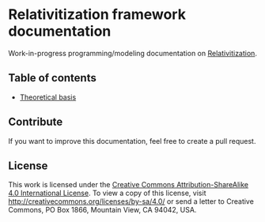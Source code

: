 # Relativitization framework documentation

Work-in-progress programming/modeling documentation on [Relativitization](https://github.com/Adriankhl/relativitization).

## Table of contents
* [Theoretical basis](./papers/on-social-simulation-in-4D-relativistic-spacetime/pdf/paper.pdf)

## Contribute

If you want to improve this documentation, feel free to create a pull request.

## License

This work is licensed under the [Creative Commons Attribution-ShareAlike 4.0 International License](./LICENSE). To view
a copy of this license, visit http://creativecommons.org/licenses/by-sa/4.0/ or send a letter to Creative Commons, PO
Box 1866, Mountain View, CA 94042, USA.
